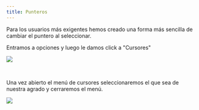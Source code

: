 ```yaml
---
title: Punteros
---
```


Para los usuarios más exigentes hemos creado una forma más sencilla de cambiar el puntero al seleccionar.

Entramos a opciones y luego le damos click a "Cursores"

![](images/punteros/config.png)

<br />

Una vez abierto el menú de cursores seleccionaremos el que sea de nuestra agrado y cerraremos el menú.

![](images/punteros/seleccionar.png)

